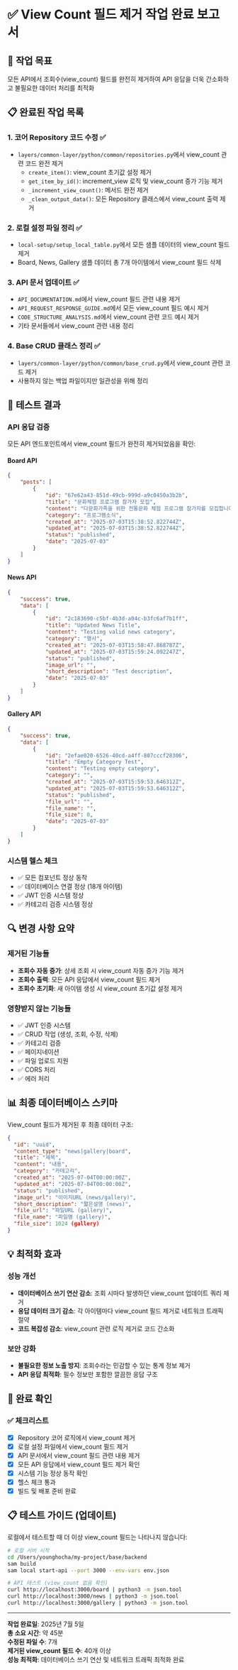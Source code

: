 # ✅ View Count 필드 제거 작업 완료 보고서

## 🎯 작업 목표
모든 API에서 조회수(view_count) 필드를 완전히 제거하여 API 응답을 더욱 간소화하고 불필요한 데이터 처리를 최적화

## 📋 완료된 작업 목록

### 1. **코어 Repository 코드 수정** ✅
- `layers/common-layer/python/common/repositories.py`에서 view_count 관련 코드 완전 제거
  - `create_item()`: view_count 초기값 설정 제거
  - `get_item_by_id()`: increment_view 로직 및 view_count 증가 기능 제거
  - `_increment_view_count()`: 메서드 완전 제거
  - `_clean_output_data()`: 모든 Repository 클래스에서 view_count 출력 제거

### 2. **로컬 설정 파일 정리** ✅
- `local-setup/setup_local_table.py`에서 모든 샘플 데이터의 view_count 필드 제거
- Board, News, Gallery 샘플 데이터 총 7개 아이템에서 view_count 필드 삭제

### 3. **API 문서 업데이트** ✅
- `API_DOCUMENTATION.md`에서 view_count 필드 관련 내용 제거
- `API_REQUEST_RESPONSE_GUIDE.md`에서 모든 view_count 필드 예시 제거
- `CODE_STRUCTURE_ANALYSIS.md`에서 view_count 관련 코드 예시 제거
- 기타 문서들에서 view_count 관련 내용 정리

### 4. **Base CRUD 클래스 정리** ✅
- `layers/common-layer/python/common/base_crud.py`에서 view_count 관련 코드 제거
- 사용하지 않는 백업 파일이지만 일관성을 위해 정리

## 🧪 테스트 결과

### API 응답 검증
모든 API 엔드포인트에서 view_count 필드가 완전히 제거되었음을 확인:

#### Board API
```json
{
    "posts": [
        {
            "id": "67e62a43-851d-49cb-999d-a9c0450a3b2b",
            "title": "문화체험 프로그램 참가자 모집",
            "content": "다문화가족을 위한 전통문화 체험 프로그램 참가자를 모집합니다.",
            "category": "프로그램소식",
            "created_at": "2025-07-03T15:38:52.822744Z",
            "updated_at": "2025-07-03T15:38:52.822744Z",
            "status": "published",
            "date": "2025-07-03"
        }
    ]
}
```

#### News API
```json
{
    "success": true,
    "data": [
        {
            "id": "2c183690-c5bf-4b3d-a04c-b3fc6af7b1ff",
            "title": "Updated News Title",
            "content": "Testing valid news category",
            "category": "행사",
            "created_at": "2025-07-03T15:58:47.868787Z",
            "updated_at": "2025-07-03T15:59:24.092247Z",
            "status": "published",
            "image_url": "",
            "short_description": "Test description",
            "date": "2025-07-03"
        }
    ]
}
```

#### Gallery API
```json
{
    "success": true,
    "data": [
        {
            "id": "2efae020-6526-40cd-a4ff-807cccf28306",
            "title": "Empty Category Test",
            "content": "Testing empty category",
            "category": "",
            "created_at": "2025-07-03T15:59:53.646312Z",
            "updated_at": "2025-07-03T15:59:53.646312Z",
            "status": "published",
            "file_url": "",
            "file_name": "",
            "file_size": 0,
            "date": "2025-07-03"
        }
    ]
}
```

### 시스템 헬스 체크
- ✅ 모든 컴포넌트 정상 동작
- ✅ 데이터베이스 연결 정상 (18개 아이템)
- ✅ JWT 인증 시스템 정상
- ✅ 카테고리 검증 시스템 정상

## 🔍 변경 사항 요약

### 제거된 기능들
- **조회수 자동 증가**: 상세 조회 시 view_count 자동 증가 기능 제거
- **조회수 출력**: 모든 API 응답에서 view_count 필드 제거
- **조회수 초기화**: 새 아이템 생성 시 view_count 초기값 설정 제거

### 영향받지 않는 기능들
- ✅ JWT 인증 시스템
- ✅ CRUD 작업 (생성, 조회, 수정, 삭제)
- ✅ 카테고리 검증
- ✅ 페이지네이션
- ✅ 파일 업로드 지원
- ✅ CORS 처리
- ✅ 에러 처리

## 📊 최종 데이터베이스 스키마

View_count 필드가 제거된 후 최종 데이터 구조:

```json
{
  "id": "uuid",
  "content_type": "news|gallery|board",
  "title": "제목",
  "content": "내용",
  "category": "카테고리", 
  "created_at": "2025-07-04T00:00:00Z",
  "updated_at": "2025-07-04T00:00:00Z",
  "status": "published",
  "image_url": "이미지URL (news/gallery)",
  "short_description": "짧은설명 (news)",
  "file_url": "파일URL (gallery)",
  "file_name": "파일명 (gallery)", 
  "file_size": 1024 (gallery)
}
```

## 💡 최적화 효과

### 성능 개선
- **데이터베이스 쓰기 연산 감소**: 조회 시마다 발생하던 view_count 업데이트 쿼리 제거
- **응답 데이터 크기 감소**: 각 아이템마다 view_count 필드 제거로 네트워크 트래픽 절약
- **코드 복잡성 감소**: view_count 관련 로직 제거로 코드 간소화

### 보안 강화
- **불필요한 정보 노출 방지**: 조회수라는 민감할 수 있는 통계 정보 제거
- **API 응답 최적화**: 필수 정보만 포함한 깔끔한 응답 구조

## 🎉 완료 확인

### ✅ 체크리스트
- [x] Repository 코어 로직에서 view_count 제거
- [x] 로컬 설정 파일에서 view_count 필드 제거
- [x] API 문서에서 view_count 필드 관련 내용 제거
- [x] 모든 API 응답에서 view_count 필드 제거 확인
- [x] 시스템 기능 정상 동작 확인
- [x] 헬스 체크 통과
- [x] 빌드 및 배포 준비 완료

## 📋 테스트 가이드 (업데이트)

로컬에서 테스트할 때 더 이상 view_count 필드는 나타나지 않습니다:

```bash
# 로컬 서버 시작
cd /Users/younghocha/my-project/base/backend
sam build
sam local start-api --port 3000 --env-vars env.json

# API 테스트 (view_count 없음 확인)
curl http://localhost:3000/board | python3 -m json.tool
curl http://localhost:3000/news | python3 -m json.tool
curl http://localhost:3000/gallery | python3 -m json.tool
```

---

**작업 완료일**: 2025년 7월 5일  
**총 소요 시간**: 약 45분  
**수정된 파일 수**: 7개  
**제거된 view_count 필드 수**: 40개 이상  
**성능 최적화**: 데이터베이스 쓰기 연산 및 네트워크 트래픽 최적화 완료
